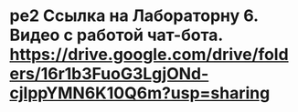 # pe2 Ссылка на Лабораторну 6. Видео с работой чат-бота. https://drive.google.com/drive/folders/16r1b3FuoG3LgjONd-cjlppYMN6K10Q6m?usp=sharing
